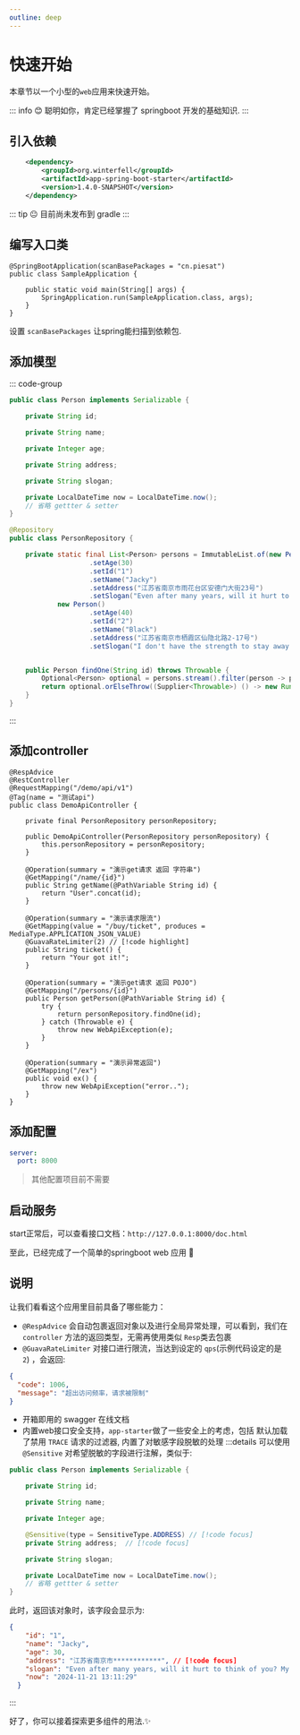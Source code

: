 ```yaml
---
outline: deep
---
```


# 快速开始
本章节以一个小型的`web`应用来快速开始。

::: info
:blush: 聪明如你，肯定已经掌握了 springboot 开发的基础知识.
:::

## 引入依赖

```xml
    <dependency>
        <groupId>org.winterfell</groupId>
        <artifactId>app-spring-boot-starter</artifactId>
        <version>1.4.0-SNAPSHOT</version>
    </dependency>
```

::: tip
:neutral_face: 目前尚未发布到 gradle
:::

## 编写入口类

```java{1}
@SpringBootApplication(scanBasePackages = "cn.piesat")
public class SampleApplication {

    public static void main(String[] args) {
        SpringApplication.run(SampleApplication.class, args);
    }
}
```
设置 `scanBasePackages` 让spring能扫描到依赖包.

## 添加模型

::: code-group
```java [Person.java]
public class Person implements Serializable {

    private String id;

    private String name;

    private Integer age;

    private String address;

    private String slogan;

    private LocalDateTime now = LocalDateTime.now();
    // 省略 gettter & setter
}
```

```java [PersonRepository.java]
@Repository
public class PersonRepository {

    private static final List<Person> persons = ImmutableList.of(new Person()
                    .setAge(30)
                    .setId("1")
                    .setName("Jacky")
                    .setAddress("江苏省南京市雨花台区安德门大街23号")
                    .setSlogan("Even after many years, will it hurt to think of you? My love is not easy to say."),
            new Person()
                    .setAge(40)
                    .setId("2")
                    .setName("Black")
                    .setAddress("江苏省南京市栖霞区仙隐北路2-17号")
                    .setSlogan("I don't have the strength to stay away from you anymore."));


    public Person findOne(String id) throws Throwable {
        Optional<Person> optional = persons.stream().filter(person -> person.getId().equalsIgnoreCase(id)).findFirst();
        return optional.orElseThrow((Supplier<Throwable>) () -> new RuntimeException("Not Found"));
    }
}
```
:::

## 添加controller

```java{1}
@RespAdvice
@RestController
@RequestMapping("/demo/api/v1")
@Tag(name = "测试api")
public class DemoApiController {

    private final PersonRepository personRepository;

    public DemoApiController(PersonRepository personRepository) {
        this.personRepository = personRepository;
    }

    @Operation(summary = "演示get请求 返回 字符串")
    @GetMapping("/name/{id}")
    public String getName(@PathVariable String id) {
        return "User".concat(id);
    }

    @Operation(summary = "演示请求限流")
    @GetMapping(value = "/buy/ticket", produces = MediaType.APPLICATION_JSON_VALUE)
    @GuavaRateLimiter(2) // [!code highlight]
    public String ticket() {
        return "Your got it!";
    }

    @Operation(summary = "演示get请求 返回 POJO")
    @GetMapping("/persons/{id}")
    public Person getPerson(@PathVariable String id) {
        try {
            return personRepository.findOne(id);
        } catch (Throwable e) {
            throw new WebApiException(e);
        }
    }

    @Operation(summary = "演示异常返回")
    @GetMapping("/ex")
    public void ex() {
        throw new WebApiException("error..");
    }
}

```

## 添加配置

```yaml
server:
  port: 8000
```

> 其他配置项目前不需要

## 启动服务

start正常后，可以查看接口文档：`http://127.0.0.1:8000/doc.html`

至此，已经完成了一个简单的springboot web 应用 :tada:

## 说明
让我们看看这个应用里目前具备了哪些能力：

- `@RespAdvice` 会自动包裹返回对象以及进行全局异常处理，可以看到，我们在 `controller` 方法的返回类型，无需再使用类似 `Resp`类去包裹
- `@GuavaRateLimiter` 对接口进行限流，当达到设定的 `qps`(示例代码设定的是 `2`) ，会返回:
```json
{
  "code": 1006,
  "message": "超出访问频率，请求被限制"
}
```
- 开箱即用的 swagger 在线文档
- 内置web接口安全支持，`app-starter`做了一些安全上的考虑，包括 默认加载了禁用 `TRACE` 请求的过滤器,
内置了对敏感字段脱敏的处理
:::details
可以使用 `@Sensitive` 对希望脱敏的字段进行注解，类似于:
```java
public class Person implements Serializable {

    private String id;

    private String name;

    private Integer age;

    @Sensitive(type = SensitiveType.ADDRESS) // [!code focus]
    private String address;  // [!code focus]

    private String slogan;

    private LocalDateTime now = LocalDateTime.now();
    // 省略 gettter & setter
}
```
此时，返回该对象时，该字段会显示为:

```json
{
    "id": "1",
    "name": "Jacky",
    "age": 30,
    "address": "江苏省南京市************", // [!code focus]
    "slogan": "Even after many years, will it hurt to think of you? My love is not easy to say.",
    "now": "2024-11-21 13:11:29"
  }
```
:::

好了，你可以接着探索更多组件的用法.✨


